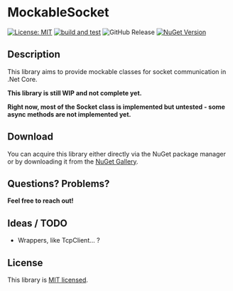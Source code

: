 # MockableSocket
[![License: MIT](https://img.shields.io/badge/License-MIT-yellow.svg)](https://opensource.org/licenses/MIT) [![build and test](https://github.com/philipp2604/MockableSocket/actions/workflows/build-and-test.yml/badge.svg)](https://github.com/philipp2604/MockableSocket/actions/workflows/build-and-test.yml) ![GitHub Release](https://img.shields.io/github/v/release/philipp2604/MockableSocket) [![NuGet Version](https://img.shields.io/nuget/v/philipp2604.MockableSocket)](https://www.nuget.org/packages/philipp2604.MockableSocket/)




## Description 
This library aims to provide mockable classes for socket communication in .Net Core.

**This library is still WIP and not complete yet.**

**Right now, most of the Socket class is implemented but untested - some async methods are not implemented yet.**

## Download
You can acquire this library either directly via the NuGet package manager or by downloading it from the [NuGet Gallery](https://www.nuget.org/packages/philipp2604.MockableSocket/).

## Questions? Problems?
**Feel free to reach out!**

## Ideas / TODO
* Wrappers, like TcpClient... ?

## License
This library is [MIT licensed](./LICENSE.txt).
